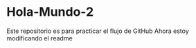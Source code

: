 # Hola-Mundo-2
Este repositorio es para practicar el flujo de GitHub
Ahora estoy modificando el readme
